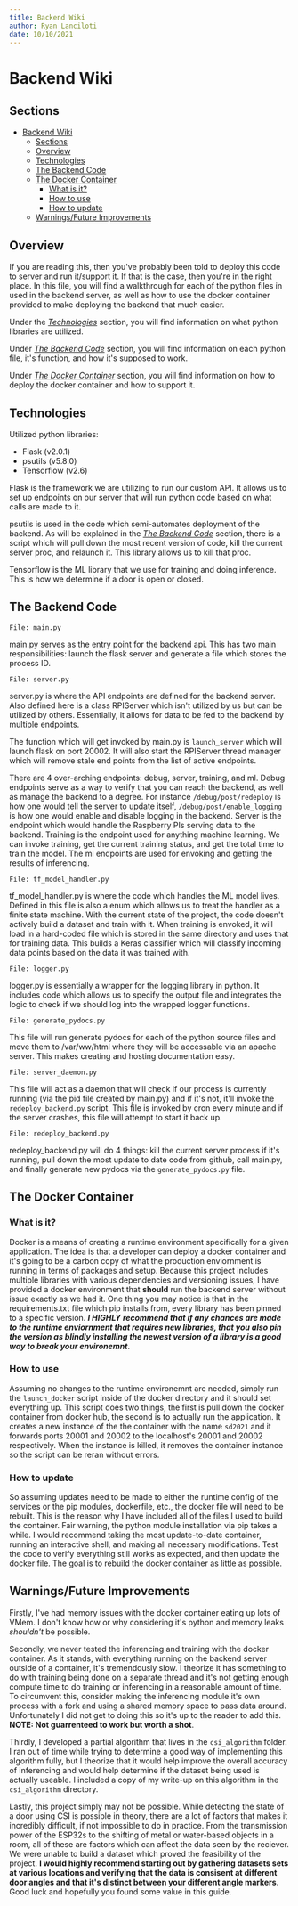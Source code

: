 ```yaml
---
title: Backend Wiki
author: Ryan Lanciloti
date: 10/10/2021
---
```


# Backend Wiki

## Sections
- [Backend Wiki](#backend-wiki)
	- [Sections](#sections)
	- [Overview](#overview)
	- [Technologies](#technologies)
	- [The Backend Code](#the-backend-code)
	- [The Docker Container](#the-docker-container)
		- [What is it?](#what-is-it)
		- [How to use](#how-to-use)
		- [How to update](#how-to-update)
	- [Warnings/Future Improvements](#warningsfuture-improvements)

## Overview

If you are reading this, then you've probably been told to deploy this code to server and run it/support it. If that is the case, then you're in the right place. In this file, you will find a walkthrough for each of the python files in used in the backend server, as well as how to use the docker container provided to make deploying the backend that much easier.

Under the [*Technologies*](#technologies) section, you will find information on what python libraries are utilized.

Under [*The Backend Code*](#the-backend-code) section, you will find information on each python file, it's function, and how it's supposed to work.

Under [*The Docker Container*](#the-docker-container) section, you will find information on how to deploy the docker container and how to support it.

## Technologies

Utilized python libraries:
- Flask (v2.0.1)
- psutils (v5.8.0)
- Tensorflow (v2.6)

Flask is the framework we are utilizing to run our custom API. It allows us to set up endpoints on our server that will run python code based on what calls are made to it.

psutils is used in the code which semi-automates deployment of the backend. As will be explained in the [*The Backend Code*](#the-backend-code) section, there is a script which will pull down the most recent version of code, kill the current server proc, and relaunch it. This library allows us to kill that proc.

Tensorflow is the ML library that we use for training and doing inference. This is how we determine if a door is open or closed.

## The Backend Code

`File: main.py`

main.py serves as the entry point for the backend api. This has two main responsibilities: launch the flask server and generate a file which stores the process ID.


`File: server.py`

server.py is where the API endpoints are defined for the backend server. Also defined here is a class RPIServer which isn't utilized by us but can be utilized by others. Essentially, it allows for data to be fed to the backend by multiple endpoints. 

The function which will get invoked by main.py is `launch_server` which will launch flask on port 20002. It will also start the RPIServer thread manager which will remove stale end points from the list of active endpoints.

There are 4 over-arching endpoints: debug, server, training, and ml. Debug endpoints serve as a way to verify that you can reach the backend, as well as manage the backend to a degree. For instance `/debug/post/redeploy` is how one would tell the server to update itself, `/debug/post/enable_logging` is how one would enable and disable logging in the backend. Server is the endpoint which would handle the Raspberry PIs serving data to the backend. Training is the endpoint used for anything machine learning. We can invoke training, get the current training status, and get the total time to train the model. The ml endpoints are used for envoking and getting the results of inferencing.


`File: tf_model_handler.py`

tf_model_handler.py is where the code which handles the ML model lives. Defined in this file is also a enum which allows us to treat the handler as a finite state machine. With the current state of the project, the code doesn't actively build a dataset and train with it. When training is envoked, it will load in a hard-coded file which is stored in the same directory and uses that for training data. This builds a Keras classifier which will classify incoming data points based on the data it was trained with.


`File: logger.py`

logger.py is essentially a wrapper for the logging library in python. It includes code which allows us to specify the output file and integrates the logic to check if we should log into the wrapped logger functions.


`File: generate_pydocs.py`

This file will run generate pydocs for each of the python source files and move them to /var/ww/html where they will be accessable via an apache server. This makes creating and hosting documentation easy.


`File: server_daemon.py`

This file will act as a daemon that will check if our process is currently running (via the pid file created by main.py) and if it's not, it'll invoke the `redeploy_backend.py` script. This file is invoked by cron every minute and if the server crashes, this file will attempt to start it back up.


`File: redeploy_backend.py`

redeploy_backend.py will do 4 things: kill the current server process if it's running, pull down the most update to date code from github, call main.py, and finally generate new pydocs via the `generate_pydocs.py` file.

## The Docker Container

### What is it?

Docker is a means of creating a runtime environment specifically for a given application. The idea is that a developer can deploy a docker container and it's going to be a carbon copy of what the production enviornment is running in terms of packages and setup. Because this project includes multiple libraries with various dependencies and versioning issues, I have provided a docker environment that **should** run the backend server without issue exactly as we had it. One thing you may notice is that in the requirements.txt file which pip installs from, every library has been pinned to a specific version. ***I HIGHLY recommend that if any chances are made to the runtime enviornment that requires new libraries, that you also pin the version as blindly installing the newest version of a library is a good way to break your environemnt***.

### How to use

Assuming no changes to the runtime environemnt are needed, simply run the `launch_docker` script inside of the docker directory and it should set everything up. This script does two things, the first is pull down the docker container from docker hub, the second is to actually run the application. It creates a new instance of the the container with the name `sd2021` and it forwards ports 20001 and 20002 to the localhost's 20001 and 20002 respectively. When the instance is killed, it removes the container instance so the script can be reran without errors.

### How to update

So assuming updates need to be made to either the runtime config of the services or the pip modules, dockerfile, etc., the docker file will need to be rebuilt. This is the reason why I have included all of the files I used to build the container. Fair warning, the python module installation via pip takes a while. I would recommend taking the most update-to-date container, running an interactive shell, and making all necessary modifications. Test the code to verify everything still works as expected, and then update the docker file. The goal is to rebuild the docker container as little as possible.

## Warnings/Future Improvements

Firstly, I've had memory issues with the docker container eating up lots of VMem. I don't know how or why considering it's python and memory leaks *shouldn't* be possible. 

Secondly, we never tested the inferencing and training with the docker container. As it stands, with everything running on the backend server outside of a container, it's tremendously slow. I theorize it has something to do with training being done on a separate thread and it's not getting enough compute time to do training or inferencing in a reasonable amount of time. To circumvent this, consider making the inferencing module it's own process with a fork and using a shared memory space to pass data around. Unfortunately I did not get to doing this so it's up to the reader to add this. **NOTE: Not guarrenteed to work but worth a shot**.

Thirdly, I developed a partial algorithm that lives in the `csi_algorithm` folder. I ran out of time while trying to determine a good way of implementing this algorithm fully, but I theorize that it would help improve the overall accuracy of inferencing and would help determine if the dataset being used is actually useable. I included a copy of my write-up on this algorithm in the `csi_algorithm` directory.

Lastly, this project simply may not be possible. While detecting the state of a door using CSI is possible in theory, there are a lot of factors that makes it incredibly difficult, if not impossible to do in practice. From the transmission power of the ESP32s to the shifting of metal or water-based objects in a room, all of these are factors which can affect the data seen by the reciever. We were unable to build a dataset which proved the feasibility of the project. **I would highly recommend starting out by gathering datasets sets at various locations and verifying that the data is consisent at different door angles and that it's distinct between your different angle markers**. Good luck and hopefully you found some value in this guide.